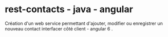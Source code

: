 # rest-contacts - java - angular 

Création d'un web service permettant d'ajouter, modifier ou enregistrer un nouveau contact interfacer côté client - angular 6 .

